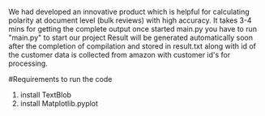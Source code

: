 We had developed an innovative product which is helpful for calculating polarity at document level (bulk reviews) with high accuracy.
It takes 3-4 mins for getting the complete output once started main.py
you have to run "main.py" to start our project
Result will be generated automatically soon after the completion of compilation and stored in result.txt along with id of the customer
data is collected from amazon with customer id's for processing. 

#Requirements to run the code

1. install TextBlob
2. install Matplotlib.pyplot
